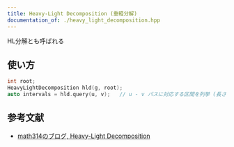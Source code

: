 ```yaml
---
title: Heavy-Light Decomposition (重軽分解)
documentation_of: ./heavy_light_decomposition.hpp
---
```


HL分解とも呼ばれる

## 使い方

```cpp
int root;
HeavyLightDecomposition hld(g, root);
auto intervals = hld.query(u, v);   // u - v パスに対応する区間を列挙 (長さ 0 の場合もあり)
```

## 参考文献
- [math314のブログ, Heavy-Light Decomposition](https://math314.hateblo.jp/entry/2014/06/24/220107)
